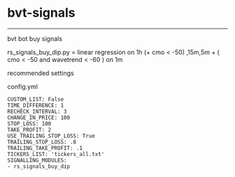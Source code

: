 # bvt-signals
---
bvt bot buy signals<br />

rs_signals_buy_dip.py  =  linear regression on 1h (+ cmo < -50) ,15m,5m + ( cmo < -50 and wavetrend < -60 ) on 1m

recommended settings

config.yml

```
CUSTOM_LIST: False
TIME_DIFFERENCE: 1
RECHECK_INTERVAL: 3
CHANGE_IN_PRICE: 100
STOP_LOSS: 100
TAKE_PROFIT: 2
USE_TRAILING_STOP_LOSS: True
TRAILING_STOP_LOSS: .8
TRAILING_TAKE_PROFIT: .1
TICKERS_LIST: 'tickers_all.txt'
SIGNALLING_MODULES:
- rs_signals_buy_dip
```
